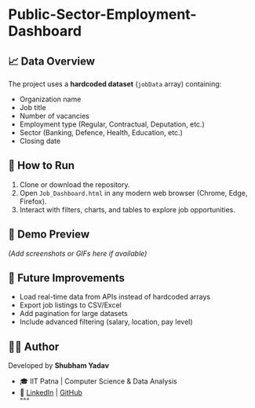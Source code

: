 # Public-Sector-Employment-Dashboard


## 📈 Data Overview  
The project uses a **hardcoded dataset** (`jobData` array) containing:  
- Organization name  
- Job title  
- Number of vacancies  
- Employment type (Regular, Contractual, Deputation, etc.)  
- Sector (Banking, Defence, Health, Education, etc.)  
- Closing date  

## 🔧 How to Run  
1. Clone or download the repository.  
2. Open `Job_Dashboard.html` in any modern web browser (Chrome, Edge, Firefox).  
3. Interact with filters, charts, and tables to explore job opportunities.  

## 📸 Demo Preview  
*(Add screenshots or GIFs here if available)*  

## 📌 Future Improvements  
- Load real-time data from APIs instead of hardcoded arrays  
- Export job listings to CSV/Excel  
- Add pagination for large datasets  
- Include advanced filtering (salary, location, pay level)  

## 👨‍💻 Author  
Developed by **Shubham Yadav**  
- 🎓 IIT Patna | Computer Science & Data Analysis  
- 🔗 [LinkedIn](https://www.linkedin.com/in/shubham) | [GitHub](https://github.com/)  
"""
